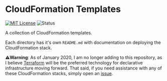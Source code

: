 # CloudFormation Templates

[![MIT License](https://img.shields.io/badge/License-MIT-blue.svg)](https://github.com/NickolasHKraus/cloudformation-templates/blob/master/LICENSE)
![Status](https://img.shields.io/static/v1?label=Status&message=Maintenance&color=blueviolet)

A collection of CloudFormation templates.

Each directory has it's own `README.md` with documentation on deploying the CloudFormation stack.

⚠️**Warning**: As of January 2020, I am no longer adding to this repository, as I believe [Terraform](https://www.terraform.io/) will be the preferred technology for declarative infrastructure moving forward. That said, if you need assistance with any of these CloudFormation stacks, simply open an [issue](https://github.com/NickolasHKraus/cloudformation-templates/issues).
